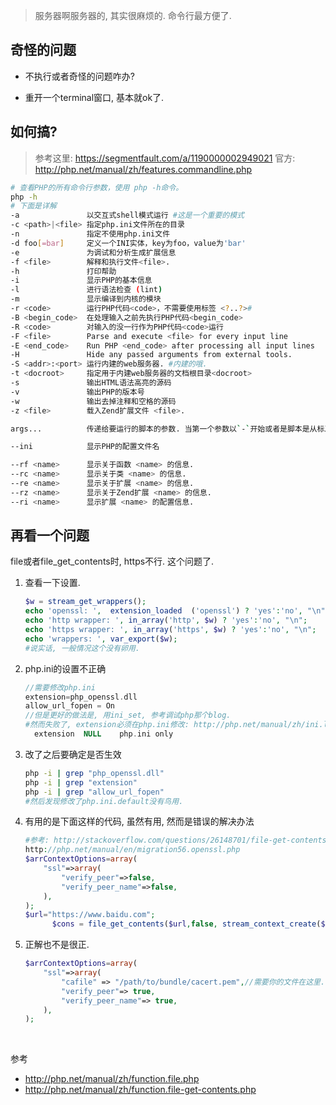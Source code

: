 > 服务器啊服务器的, 其实很麻烦的. 命令行最方便了.

## 奇怪的问题

- 不执行或者奇怪的问题咋办?


- 重开一个terminal窗口, 基本就ok了.

## 如何搞?

> 参考这里: https://segmentfault.com/a/1190000002949021
> 官方: http://php.net/manual/zh/features.commandline.php

```sh
# 查看PHP的所有命令行参数，使用 php -h命令。
php -h
# 下面是详解
-a               以交互式shell模式运行 #这是一个重要的模式
-c <path>|<file> 指定php.ini文件所在的目录
-n               指定不使用php.ini文件
-d foo[=bar]     定义一个INI实体，key为foo，value为'bar'
-e               为调试和分析生成扩展信息
-f <file>        解释和执行文件<file>.
-h               打印帮助
-i               显示PHP的基本信息
-l               进行语法检查 (lint)
-m               显示编译到内核的模块
-r <code>        运行PHP代码<code>，不需要使用标签 <?..?>#
-B <begin_code>  在处理输入之前先执行PHP代码<begin_code>
-R <code>        对输入的没一行作为PHP代码<code>运行
-F <file>        Parse and execute <file> for every input line
-E <end_code>    Run PHP <end_code> after processing all input lines
-H               Hide any passed arguments from external tools.
-S <addr>:<port> 运行内建的web服务器. #内建的哦.
-t <docroot>     指定用于内建web服务器的文档根目录<docroot>
-s               输出HTML语法高亮的源码
-v               输出PHP的版本号
-w               输出去掉注释和空格的源码
-z <file>        载入Zend扩展文件 <file>.

args...          传递给要运行的脚本的参数. 当第一个参数以`-`开始或者是脚本是从标准输入读取的时候，使用`--`参数

--ini            显示PHP的配置文件名

--rf <name>      显示关于函数 <name> 的信息.
--rc <name>      显示关于类 <name> 的信息.
--re <name>      显示关于扩展 <name> 的信息.
--rz <name>      显示关于Zend扩展 <name> 的信息.
--ri <name>      显示扩展 <name> 的配置信息.
```

## 再看一个问题

file或者file_get_contents时, https不行. 这个问题了.

1. 查看一下设置.

   ```php
   $w = stream_get_wrappers();
   echo 'openssl: ',  extension_loaded  ('openssl') ? 'yes':'no', "\n";
   echo 'http wrapper: ', in_array('http', $w) ? 'yes':'no', "\n";
   echo 'https wrapper: ', in_array('https', $w) ? 'yes':'no', "\n";
   echo 'wrappers: ', var_export($w);
   #说实话, 一般情况这个没有卵用.
   ```

2. php.ini的设置不正确

   ```php
   //需要修改php.ini
   extension=php_openssl.dll
   allow_url_fopen = On
   //但是更好的做法是, 用ini_set, 参考调试php那个blog.
   #然而失败了, extension必须在php.ini修改: http://php.net/manual/zh/ini.list.php
     extension	NULL	php.ini only
   ```

3. 改了之后要确定是否生效

   ```sh
   php -i | grep "php_openssl.dll"
   php -i | grep "extension"
   php -i | grep "allow_url_fopen"
   #然后发现修改了php.ini.default没有鸟用.
   ```

4. 有用的是下面这样的代码, 虽然有用, 然而是错误的解决办法

   ```php
   #参考: http://stackoverflow.com/questions/26148701/file-get-contents-ssl-operation-failed-with-code-1-and-more
   http://php.net/manual/en/migration56.openssl.php
   $arrContextOptions=array(
       "ssl"=>array(
           "verify_peer"=>false,
           "verify_peer_name"=>false,
       ),
   );
   $url="https://www.baidu.com";
         $cons = file_get_contents($url,false, stream_context_create($arrContextOptions));
   ```

5. 正解也不是很正.

   ```php
   $arrContextOptions=array(
       "ssl"=>array(
           "cafile" => "/path/to/bundle/cacert.pem",//需要你的文件在这里.
           "verify_peer"=> true,
           "verify_peer_name"=> true,
       ),
   );
   ```

   ​

参考

- http://php.net/manual/zh/function.file.php
- http://php.net/manual/zh/function.file-get-contents.php